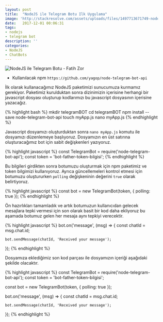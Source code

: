 ```yaml
---
layout: post
title:  "NodeJS ile Telegram Botu Ilk Uygulama"
image: 'http://stackresolve.com/assets/uploads/files/1497713671749-nodejs-telegram-bot.jpg'
date:   2017-12-01 00:06:31
tags:
- nodejs
- telegram bot
description: ''
categories:
- NodeJS
- ChatBots
---
```



<img src="http://stackresolve.com/assets/uploads/files/1497713671749-nodejs-telegram-bot.jpg" alt="NodeJS ile Telegram Botu - Fatih Zor">


- Kullanılacak npm ```https://github.com/yagop/node-telegram-bot-api```

İlk olarak kullanacağımız NodeJS paketimizi sunucumuza kurmamız gerekiyor. Paketimiz kurulduktan sonra dizinimizin içerisine herhangi bir javascript dosyası oluşturup kodlarımızı bu javascript dosyasının içerisine yazacağız.

{% highlight bash %}
mkdir telegramBOT
cd telegramBOT
npm install --save node-telegram-bot-api
touch myApp.js
nano myApp.js
{% endhighlight %}

Javascript dosyamızı oluşturduktan sonra ```nano myApp.js``` komutu ile dosyamızı düzenlemeye başlıyoruz. Dosyamızın en üst satırına oluşturacağımız bot için sabit değişkenleri yazıyoruz.


{% highlight javascript %}
const TelegramBot = require('node-telegram-bot-api');
const token = 'bot-father-token-bilgisi';
{% endhighlight %}

Bu bilgileri girdikten sonra botumuzu oluşturmak için npm paketimiz ve token bilgimizi kullanıyoruz. Ayrıca güncellemeleri kontrol etmesi için botumuzu oluştururken ```polling``` değişkeninin değerini ```true``` olarak belirtiyoruz. 

{% highlight javascript %}
const bot = new TelegramBot(token, {
    polling: true
});
{% endhighlight %}

Ön hazırlıkları tamamladık ve artık botumuzun kullanıcıdan gelecek mesajlara tepki vermesi için son olarak basit bir kod daha ekliyoruz bu aşamada botumuz gelen her mesaja aynı tepkiyi verecektir. 

{% highlight javascript %}
bot.on('message', (msg) => {
    const chatId = msg.chat.id;
  
    bot.sendMessage(chatId, 'Received your message');
}); 
{% endhighlight %}

Dosyamıza eklediğimiz son kod parçası ile dosyamızın içeriği aşağıdaki şekilde olacaktır. 

{% highlight javascript %}
const TelegramBot = require('node-telegram-bot-api');
const token = 'bot-father-token-bilgisi';

const bot = new TelegramBot(token, {
    polling: true
});

bot.on('message', (msg) => {
    const chatId = msg.chat.id;
  
    bot.sendMessage(chatId, 'Received your message');
}); 
{% endhighlight %}
